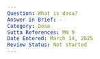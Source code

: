 ```yaml
---
Question: What is dosa?
Answer in Brief: -
Category: Dosa
Sutta References: MN 9
Date Entered: March 14, 2025
Review Status: Not started
---
```

